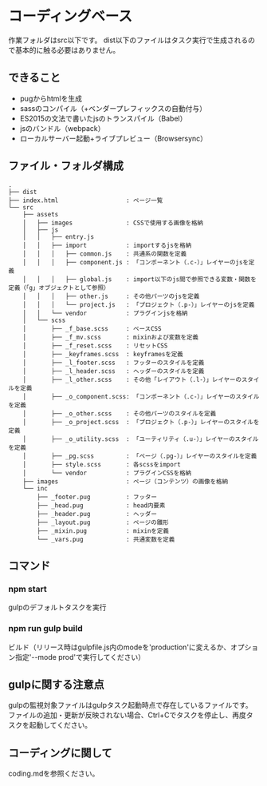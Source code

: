 # コーディングベース
作業フォルダはsrc以下です。
dist以下のファイルはタスク実行で生成されるので基本的に触る必要はありません。

## できること
- pugからhtmlを生成
- sassのコンパイル（+ベンダープレフィックスの自動付与）
- ES2015の文法で書いたjsのトランスパイル（Babel）
- jsのバンドル（webpack）
- ローカルサーバー起動+ライブプレビュー（Browsersync）

## ファイル・フォルダ構成
```
.
├── dist
├── index.html                   : ページ一覧
└── src
    ├── assets
    │   ├── images               : CSSで使用する画像を格納
    │   ├── js
    │   │   ├── entry.js
    │   │   ├── import           : importするjsを格納
    │   │   │   ├── common.js    : 共通系の関数を定義
    │   │   │   ├── component.js : 「コンポーネント（.c-）」レイヤーのjsを定義
    │   │   │   ├── global.js    : import以下のjs間で参照できる変数・関数を定義（「g」オブジェクトとして参照）
    │   │   │   ├── other.js     : その他パーツのjsを定義
    │   │   │   └── project.js   : 「プロジェクト（.p-）」レイヤーのjsを定義
    │   │   └── vendor           : プラグインjsを格納
    │   └── scss
    │       ├── _f_base.scss     : ベースCSS
    │       ├── _f_mv.scss       : mixinおよび変数を定義
    │       ├── _f_reset.scss    : リセットCSS
    │       ├── _keyframes.scss  : keyframesを定義
    │       ├── _l_footer.scss   : フッターのスタイルを定義
    │       ├── _l_header.scss   : ヘッダーのスタイルを定義
    │       ├── _l_other.scss    : その他「レイアウト（.l-）」レイヤーのスタイルを定義
    │       ├── _o_component.scss: 「コンポーネント（.c-）」レイヤーのスタイルを定義
    │       ├── _o_other.scss    : その他パーツのスタイルを定義
    │       ├── _o_project.scss  : 「プロジェクト（.p-）」レイヤーのスタイルを定義
    │       ├── _o_utility.scss  : 「ユーティリティ（.u-）」レイヤーのスタイルを定義
    │       ├── _pg.scss         : 「ページ（.pg-）」レイヤーのスタイルを定義
    │       ├── style.scss       : 各scssをimport
    │       └── vendor           : プラグインCSSを格納
    ├── images                   : ページ（コンテンツ）の画像を格納
    └── inc
        ├── _footer.pug          : フッター
        ├── _head.pug            : head内要素
        ├── _header.pug          : ヘッダー
        ├── _layout.pug          : ページの雛形
        ├── _mixin.pug           : mixinを定義
        └── _vars.pug            : 共通変数を定義
```

## コマンド
### npm start
gulpのデフォルトタスクを実行

### npm run gulp build
ビルド（リリース時はgulpfile.js内のmodeを'production'に変えるか、オプション指定'--mode prod'で実行してください）

## gulpに関する注意点
gulpの監視対象ファイルはgulpタスク起動時点で存在しているファイルです。  
ファイルの追加・更新が反映されない場合、Ctrl+Cでタスクを停止し、再度タスクを起動してください。

## コーディングに関して
coding.mdを参照ください。
